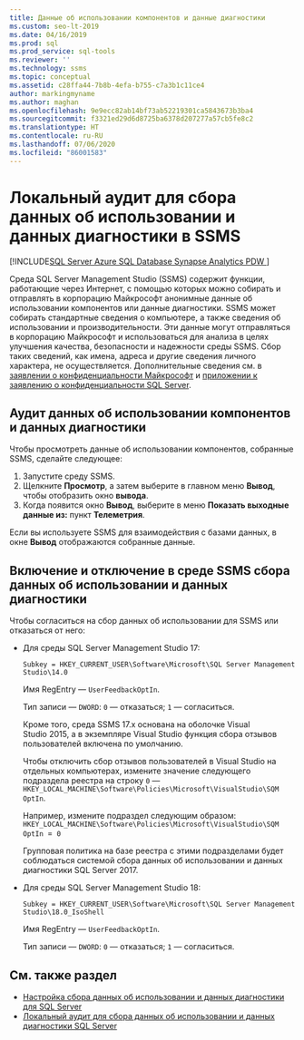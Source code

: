 ```yaml
---
title: Данные об использовании компонентов и данные диагностики
ms.custom: seo-lt-2019
ms.date: 04/16/2019
ms.prod: sql
ms.prod_service: sql-tools
ms.reviewer: ''
ms.technology: ssms
ms.topic: conceptual
ms.assetid: c28ffa44-7b8b-4efa-b755-c7a3b1c11ce4
author: markingmyname
ms.author: maghan
ms.openlocfilehash: 9e9ecc82ab14bf73ab52219301ca5843673b3ba4
ms.sourcegitcommit: f3321ed29d6d8725ba6378d207277a57cb5fe8c2
ms.translationtype: HT
ms.contentlocale: ru-RU
ms.lasthandoff: 07/06/2020
ms.locfileid: "86001583"
---
```

# <a name="local-audit-for-ssms-usage-and-diagnostic-data-collection"></a>Локальный аудит для сбора данных об использовании и данных диагностики в SSMS
[!INCLUDE[SQL Server Azure SQL Database Synapse Analytics PDW ](../includes/applies-to-version/sql-asdb-asdbmi-asa-pdw.md)]

Среда SQL Server Management Studio (SSMS) содержит функции, работающие через Интернет, с помощью которых можно собирать и отправлять в корпорацию Майкрософт анонимные данные об использовании компонентов или данные диагностики. SSMS может собирать стандартные сведения о компьютере, а также сведения об использовании и производительности. Эти данные могут отправляться в корпорацию Майкрософт и использоваться для анализа в целях улучшения качества, безопасности и надежности среды SSMS. Сбор таких сведений, как имена, адреса и другие сведения личного характера, не осуществляется. Дополнительные сведения см. в [заявлении о конфиденциальности Майкрософт](https://privacy.microsoft.com/privacystatement) и [приложении к заявлению о конфиденциальности SQL Server](https://go.microsoft.com/fwlink/?LinkID=868444).

## <a name="audit-feature-usage-and-diagnostic-data"></a>Аудит данных об использовании компонентов и данных диагностики

Чтобы просмотреть данные об использовании компонентов, собранные SSMS, сделайте следующее:

1.  Запустите среду SSMS.
2.  Щелкните **Просмотр**, а затем выберите в главном меню **Вывод**, чтобы отобразить окно **вывода**. 
3.  Когда появится окно **Вывод**, выберите в меню **Показать выходные данные из:** пункт **Телеметрия**.

Если вы используете SSMS для взаимодействия с базами данных, в окне **Вывод** отображаются собранные данные.

## <a name="enable-or-disable-usage-and-diagnostic-data-collection-in-ssms"></a>Включение и отключение в среде SSMS сбора данных об использовании и данных диагностики

Чтобы согласиться на сбор данных об использовании для SSMS или отказаться от него:

- Для среды SQL Server Management Studio 17:

  `Subkey = HKEY_CURRENT_USER\Software\Microsoft\SQL Server Management Studio\14.0`

  Имя RegEntry — `UserFeedbackOptIn`.

  Тип записи — `DWORD`: `0` — отказаться; `1` — согласиться.

  Кроме того, среда SSMS 17.x основана на оболочке Visual Studio 2015, а в экземпляре Visual Studio функция сбора отзывов пользователей включена по умолчанию.  

  Чтобы отключить сбор отзывов пользователей в Visual Studio на отдельных компьютерах, измените значение следующего подраздела реестра на строку `0` — `HKEY_LOCAL_MACHINE\Software\Policies\Microsoft\VisualStudio\SQM OptIn`.

  Например, измените подраздел следующим образом:  
  `HKEY_LOCAL_MACHINE\Software\Policies\Microsoft\VisualStudio\SQM OptIn `=` 0`

  Групповая политика на базе реестра с этими подразделами будет соблюдаться системой сбора данных об использовании и данных диагностики SQL Server 2017.

- Для среды SQL Server Management Studio 18:

  `Subkey = HKEY_CURRENT_USER\Software\Microsoft\SQL Server Management Studio\18.0_IsoShell`

  Имя RegEntry — `UserFeedbackOptIn`.

  Тип записи — `DWORD`: `0` — отказаться; `1` — согласиться.

## <a name="see-also"></a>См. также раздел

- [Настройка сбора данных об использовании и данных диагностики для SQL Server](../sql-server/usage-and-diagnostic-data-configuration-for-sql-server.md)
- [Локальный аудит для сбора данных об использовании и данных диагностики SQL Server](https://msdn.microsoft.com/library/mt743085.aspx)
